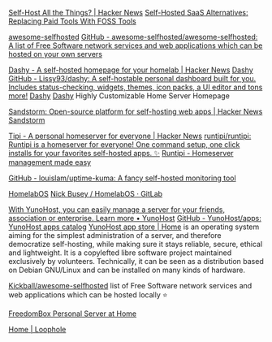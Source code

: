 
[Self-Host All the Things? | Hacker News](https://news.ycombinator.com/item?id=35031109)
[Self-Hosted SaaS Alternatives: Replacing Paid Tools With FOSS Tools](https://tedium.co/2023/03/04/self-hosted-saas-app-alternatives/)

[awesome-selfhosted](https://awesome-selfhosted.net/)
[GitHub - awesome-selfhosted/awesome-selfhosted: A list of Free Software network services and web applications which can be hosted on your own servers](https://github.com/awesome-selfhosted/awesome-selfhosted)

[Dashy - A self-hosted homepage for your homelab | Hacker News](https://news.ycombinator.com/item?id=31636036)
[Dashy](https://dashy.to/)
[GitHub - Lissy93/dashy: A self-hostable personal dashboard built for you. Includes status-checking, widgets, themes, icon packs, a UI editor and tons more!](https://github.com/lissy93/dashy)
[Dashy](https://ctrl-alt-backspace.netlify.app/)
[Dashy](https://project-dashy.netlify.app/)
Highly Customizable Home Server Homepage

[Sandstorm: Open-source platform for self-hosting web apps | Hacker News](https://news.ycombinator.com/item?id=36192777)
[Sandstorm](https://sandstorm.io/)

[Tipi - A personal homeserver for everyone | Hacker News](https://news.ycombinator.com/item?id=32775339)
[runtipi/runtipi: Runtipi is a homeserver for everyone! One command setup, one click installs for your favorites self-hosted apps. ✨](https://github.com/runtipi/runtipi)
[Runtipi - Homeserver management made easy](https://runtipi.io/)

[GitHub - louislam/uptime-kuma: A fancy self-hosted monitoring tool](https://github.com/louislam/uptime-kuma)

[HomelabOS](https://homelabos.com/)
[Nick Busey / HomelabOS · GitLab](https://gitlab.com/NickBusey/HomelabOS)

[With YunoHost, you can easily manage a server for your friends, association or enterprise. Learn more • YunoHost](https://yunohost.org/#/)
[GitHub - YunoHost/apps: YunoHost apps catalog](https://github.com/YunoHost/apps)
[YunoHost app store | Home](https://apps.yunohost.org/)
is an operating system aiming for the simplest administration of a server, and therefore democratize self-hosting, while making sure it stays reliable, secure, ethical and lightweight. It is a copylefted libre software project maintained exclusively by volunteers. Technically, it can be seen as a distribution based on Debian GNU/Linux and can be installed on many kinds of hardware.

[Kickball/awesome-selfhosted](https://github.com/Kickball/awesome-selfhosted)
list of Free Software network services and web applications which can be hosted locally
:star:

[FreedomBox Personal Server at Home](https://freedombox.org/)

[Home | Loophole](https://loophole.cloud/)
